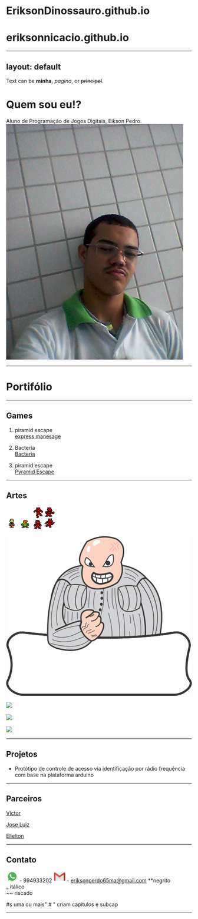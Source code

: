 # EriksonDinossauro.github.io

# eriksonnicacio.github.io
 ---
layout: default
---

Text can be **minha**, _pagina_, or ~~principal~~.
# Quem sou eu!?
Aluno de Programação de Jogos Digitais, Eikson Pedro.
![](20180130_154904[1].jpg)
* * * 
# Portifólio 

* * *  
## Games  
1. piramid escape  
[express manesage](https://eriksonnicacio.github.io/New%20project/)

2. Bacteria  
[Bacteria](https://eriksonnicacio.github.io/bacteria2/)


3. piramid escape  
[Pyramid Escape](https://jldifrn.github.io/PyramidEscape/)  
* * *  
## Artes 
![](personagem2.png)              ![](bisonho_parado.png)          ![](predador-sheet0[1].png)

![](chefe.png)

![](DSC01836[1].JPG)

![](DSC01897[1].JPG)

![](DSC01896[1].JPG)

* * *  
## Projetos  
* Protótipo de controle de acesso via identificação por rádio frequência com base na plataforma arduino
 
***
## Parceiros
[Victor](https://victor-mesmo.github.io/)

[Jose Luiz](https://jldifrn.github.io/)

[Elielton](https://elielton90.github.io/)
* * * 
## Contato
![](Whatsapp_37229.png) - 994933202
![](Gmail_29991.png) - eriksonperdo65ma@gmail.com
**negrito  
_ itálico  
~~ riscado  

#s uma ou mais" # " criam capitulos e subcap

* * *  
